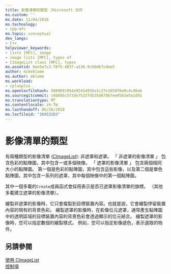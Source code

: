 ```yaml
---
title: 影像清單的類型 |Microsoft 文件
ms.custom: ''
ms.date: 11/04/2016
ms.technology:
- cpp-mfc
ms.topic: conceptual
dev_langs:
- C++
helpviewer_keywords:
- lists [MFC], image
- image lists [MFC], types of
- CImageList class [MFC], types
ms.assetid: bee5e7c3-78f5-4037-a136-9c50d67cdee5
author: mikeblome
ms.author: mblome
ms.workload:
- cplusplus
ms.openlocfilehash: 580969195de9241d935e1c27e1659f6e0c4c40ab
ms.sourcegitcommit: c6b095c5f3de7533fd535d679bfee0503e5a1d91
ms.translationtype: MT
ms.contentlocale: zh-TW
ms.lasthandoff: 06/26/2018
ms.locfileid: "36953203"
---
```

# <a name="types-of-image-lists"></a>影像清單的類型
有兩種類型的影像清單 ([CImageList](../mfc/reference/cimagelist-class.md)): 非遮罩和遮罩。 「 非遮罩的影像清單 」 包含色彩的點陣圖，其中包含一或多個映像。 「 遮罩的影像清單 」 包含兩個相同大小的點陣圖。 第一個是色彩的點陣圖，其中包含這些影像，以及第二個是單色點陣圖，其中包含一系列的遮罩，其中每個映像中的第一個點陣圖。  
  
 其中一個多載的`Create`成員函式會採用表示是否已遮罩影像清單的旗標。 （其他多載建立遮罩的影像清單）。  
  
 繪製非遮罩的影像時，它只會複製到目標裝置內容。也就是說，它會繪製停留裝置內容的現有的背景色彩。 繪製遮罩的影像時，在影像位元遮罩，通常產生點陣圖中的透明區域的目標裝置內容的背景色彩會透過顯示的位元結合。 繪製遮罩的影像時，您可以指定數個的繪製樣式。 例如，您可以指定影像遞色，表示選取的物件。  
  
## <a name="see-also"></a>另請參閱  
 [使用 CImageList](../mfc/using-cimagelist.md)   
 [控制項](../mfc/controls-mfc.md)

